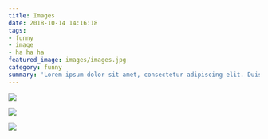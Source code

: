 ```yaml
---
title: Images
date: 2018-10-14 14:16:18
tags: 
- funny
- image
- ha ha ha 
featured_image: images/images.jpg
category: funny
summary: 'Lorem ipsum dolor sit amet, consectetur adipiscing elit. Duis luctus libero laoreet quam consequat mattis. Mauris efficitur eros purus, id placerat metus luctus id.'
---
```



![](https://i.imgur.com/e3IThOI.gif)

![](https://i.imgur.com/cShOYbq.jpg)

![](https://i.imgur.com/fS0xs0C.jpg)
